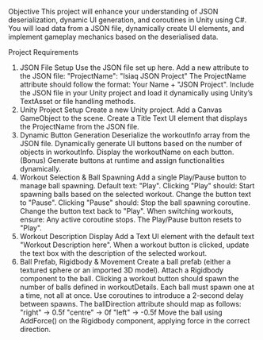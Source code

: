 Objective
This project will enhance your understanding of JSON deserialization, dynamic UI generation, and coroutines in Unity using C#. You will load data from a JSON file, dynamically create UI elements, and implement gameplay mechanics based on the deserialised data.

Project Requirements
1. JSON File Setup
Use the JSON file set up here.
Add a new attribute to the JSON file:
"ProjectName": "Isiaq JSON Project"
The ProjectName attribute should follow the format: Your Name + "JSON Project".
Include the JSON file in your Unity project and load it dynamically using Unity’s TextAsset or file handling methods.
2. Unity Project Setup
Create a new Unity project.
Add a Canvas GameObject to the scene.
Create a Title Text UI element that displays the ProjectName from the JSON file.
3. Dynamic Button Generation
Deserialize the workoutInfo array from the JSON file.
Dynamically generate UI buttons based on the number of objects in workoutInfo.
Display the workoutName on each button.
(Bonus) Generate buttons at runtime and assign functionalities dynamically.
4. Workout Selection & Ball Spawning
Add a single Play/Pause button to manage ball spawning.
Default text: "Play".
Clicking "Play" should:
Start spawning balls based on the selected workout.
Change the button text to "Pause".
Clicking "Pause" should:
Stop the ball spawning coroutine.
Change the button text back to "Play".
When switching workouts, ensure:
Any active coroutine stops.
The Play/Pause button resets to "Play".
5. Workout Description Display
Add a Text UI element with the default text "Workout Description here".
When a workout button is clicked, update the text box with the description of the selected workout.
6. Ball Prefab, Rigidbody & Movement
Create a ball prefab (either a textured sphere or an imported 3D model).
Attach a Rigidbody component to the ball.
Clicking a workout button should spawn the number of balls defined in workoutDetails.
Each ball must spawn one at a time, not all at once.
Use coroutines to introduce a 2-second delay between spawns.
The ballDirection attribute should map as follows:
"right" → 0.5f
"centre" → 0f
"left" → -0.5f
Move the ball using AddForce() on the Rigidbody component, applying force in the correct direction.
